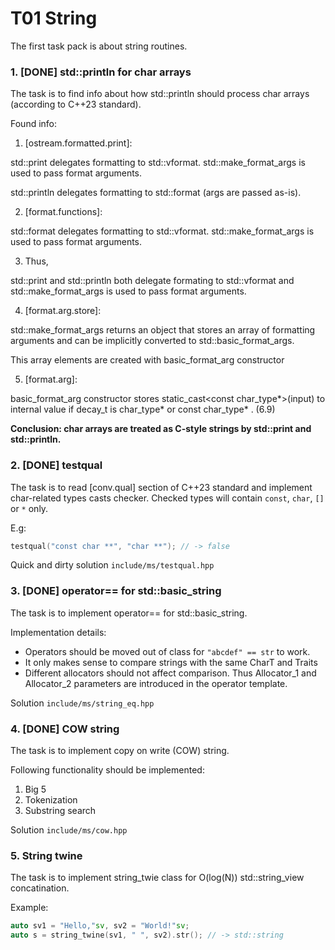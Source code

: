 # T01 String

The first task pack is about string routines.

### 1. [DONE] std::println for char arrays

The task is to find info about how std::println should process char arrays (according to C++23 standard).

Found info:

1) [ostream.formatted.print]:

std::print delegates formatting to std::vformat. std::make_format_args is used to pass format arguments.

std::println delegates formatting to std::format (args are passed as-is).

2) [format.functions]:

std::format delegates formatting to std::vformat. std::make_format_args is used to pass format arguments.

3) Thus,

std::print and std::println both delegate formating to std::vformat and std::make_format_args is used to pass format arguments.

4) [format.arg.store]:
 
std::make_format_args returns an object that stores an array of formatting arguments and can be implicitly converted to std::basic_format_args<Context>.

This array elements are created with basic_format_arg<Context> constructor

5) [format.arg]:

basic_format_arg constructor stores static_cast<const char_type*>(input) to internal value if decay_t<TD> is char_type* or const char_type* . (6.9)

__Conclusion: char arrays are treated as C-style strings by std::print and std::println.__

### 2. [DONE] testqual

The task is to read [conv.qual] section of C++23 standard and implement char-related types casts checker. Checked types will contain `const`, `char`, `[]` or `*` only.

E.g:

```C++
testqual("const char **", "char **"); // -> false
```

Quick and dirty solution `include/ms/testqual.hpp`

### 3. [DONE] operator== for std::basic_string

The task is to implement operator== for std::basic_string.

Implementation details:
- Operators should be moved out of class for `"abcdef" == str` to work.
- It only makes sense to compare strings with the same CharT and Traits
- Different allocators should not affect comparison. Thus Allocator_1 and Allocator_2 parameters are introduced in the operator template.

Solution `include/ms/string_eq.hpp`

### 4. [DONE] COW string

The task is to implement copy on write (COW) string.

Following functionality should be implemented:

1) Big 5
2) Tokenization
3) Substring search

Solution `include/ms/cow.hpp`

### 5. String twine

The task is to implement string_twie class for O(log(N)) std::string_view concatination.

Example:

```C++
auto sv1 = "Hello,"sv, sv2 = "World!"sv;
auto s = string_twine(sv1, " ", sv2).str(); // -> std::string
```
